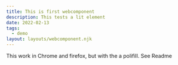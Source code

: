 ```yaml
---
title: This is first webcomponent
description: This tests a lit element
date: 2022-02-13
tags:
  - demo
layout: layouts/webcomponent.njk
---
```


This work in Chrome
and firefox, but with the a polifill. See Readme

<demo-greeter name="World"></demo-greeter>



